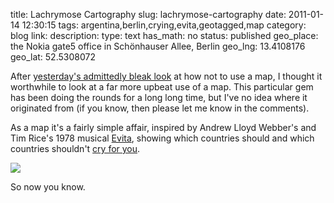 title: Lachrymose Cartography
slug: lachrymose-cartography
date: 2011-01-14 12:30:15
tags: argentina,berlin,crying,evita,geotagged,map
category: blog
link: 
description: 
type: text
has_math: no
status: published
geo_place: the Nokia gate5 office in Schönhauser Allee, Berlin
geo_lng: 13.4108176
geo_lat: 52.5308072

After [yesterday's admittedly bleak look](/2011/01/13/just-because-you-can-put-something-on-a-map/ "/2011/01/13/just-because-you-can-put-something-on-a-map/") at how not to use a map, I thought it worthwhile to look at a far more upbeat use of a map. This particular gem has been doing the rounds for a long long time, but I've no idea where it originated from (if you know, then please let me know in the comments).

As a map it's a fairly simple affair, inspired by Andrew Lloyd Webber's and Tim Rice's 1978 musical [Evita](https://en.wikipedia.org/wiki/Evita_(musical) "https://en.wikipedia.org/wiki/Evita_(musical)"), showing which countries should and which countries shouldn't [cry for you](https://en.wikipedia.org/wiki/Don't_Cry_for_Me_Argentina "https://en.wikipedia.org/wiki/Don't_Cry_for_Me_Argentina").

[![](/wp-content/uploads/2011/01/dont_cry_for_me_argentina.jpg)](/wp-content/uploads/2011/01/dont_cry_for_me_argentina.jpg "Don't Cry For Me Argentina")

So now you know.




